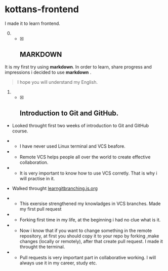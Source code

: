 # kottans-frontend
I made it to learn frontend.

 0. - [x] ##  MARKDOWN 

It is my first try using **markdown**. 
In order to learn, share progress and impressions i decided to use **markdown** .
> I hope you will understand my English.

1. - [x] ##  Introduction to Git and GitHub.
+ Looked throught first two weeks of introduction to Git and GitHub course.
+ + I have never used Linux terminal  and VCS beafore. 
+ + Remote VCS helps people all over the world to create effective collaboration.
+ + It is very important to know how to use VCS corretly. That is why i will practise in it.
+ Walked throught [learngitbranching.js.org](learngitbranching.js.org:) 
+ + This exersise strengthened my knowladges  in VCS branches.
 Made my first pull request 
 
+ + Forking first time in my life, at the beginning i had no clue what is it.
+ + Now i know that if you want to change something in the remote repository, 
at first you should copy it to your repo by forking ,make changes (locally or remotely), after that create pull request.
I made it throught the terminal. 
+ + Pull requests is very important part in collaborative working. I will always use it in my career, study etc.
